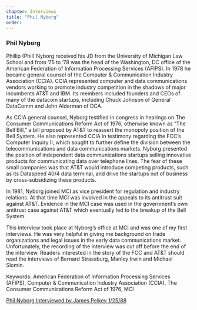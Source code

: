 ```yaml
---
chapter: Interviews
title: "Phil Nyborg"
order: 
---
```


### Phil Nyborg

Phillip (Phil) Nyborg received his JD from the University of Michigan Law School and from ’75 to ’78 was the head of the Washington, DC office of the American Federation of Information Processing Services (AFIPS). In 1978 he became general counsel of the Computer & Communication Industry Association (CCIA). CCIA represented computer and data communications vendors working to promote industry competition in the shadows of major incumbents AT&T and IBM. Its members included founders and CEOs of many of the datacom startups, including Chuck Johnson of General DataComm and John Alderman of DCA.

As CCIA general counsel, Nyborg testified in congress in hearings on The Consumer Communications Reform Act of 1976, otherwise known as “The Bell Bill,” a bill proposed by AT&T to reassert the monopoly position of the Bell System. He also represented CCIA in testimony regarding the FCC’s Computer Inquiry II, which sought to further define the division between the telecommunications and data communications markets. Nyborg presented the position of independent data communications startups selling innovative products for communicating data over telephone lines. The fear of these small companies was that AT&T would introduce competing products, such as its Dataspeed 40/4 data terminal, and drive the startups out of business by cross-subsidizing these products.

In 1981, Nyborg joined MCI as vice president for regulation and industry relations. At that time MCI was involved in the appeals to its antitrust suit against AT&T. Evidence in the MCI case was used in the government’s own antitrust case against AT&T which eventually led to the breakup of the Bell System.

This interview took place at Nyborg’s office at MCI and was one of my first interviews. He was very helpful in giving me background on trade organizations and legal issues in the early data communications market. Unfortunately, the recording of the interview was cut off before the end of the interview. Readers interested in the story of the FCC and AT&T should read the interviews of Bernard Strassburg, Manley Irwin and Michael Slomin.

Keywords: American Federation of Information Processing Services (AFIPS), Computer & Communication Industry Association (CCIA), The Consumer Communications Reform Act of 1976, MCI

[Phil Nyborg Interviewed by James Pelkey 1/25/88](https://archive.computerhistory.org/resources/access/text/2020/04/102792043-05-01-acc.pdf)
